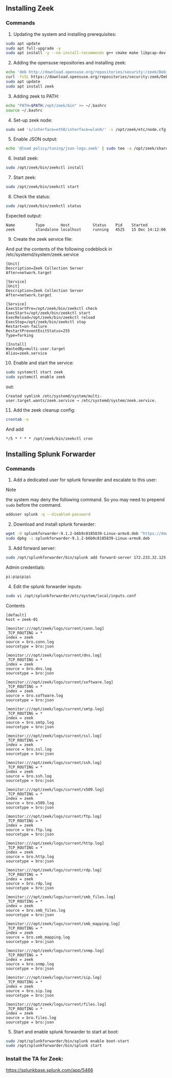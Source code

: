 ## Installing Zeek

### Commands

1. Updating the system and installing prerequisites:

```bash
sudo apt update
sudo apt full-upgrade -y
sudo apt install -y --no-install-recommends g++ cmake make libpcap-dev
```

2. Adding the opensuse repositories and installing zeek:

```bash
echo 'deb http://download.opensuse.org/repositories/security:/zeek/Debian_12/ /' | sudo tee /etc/apt/sources.list.d/security:zeek.list
curl -fsSL https://download.opensuse.org/repositories/security:zeek/Debian_12/Release.key | gpg --dearmor | sudo tee /etc/apt/trusted.gpg.d/security_zeek.gpg > /dev/null
sudo apt update
sudo apt install zeek
```

3. Adding zeek to PATH:

```bash
echo "PATH=$PATH:/opt/zeek/bin" >> ~/.bashrc
source ~/.bashrc
```

4. Set-up zeek node:

```bash
sudo sed 's/interface=eth0/interface=wlan0/' -i /opt/zeek/etc/node.cfg
```

5. Enable JSON output:

```bash
echo '@load policy/tuning/json-logs.zeek' | sudo tee -a /opt/zeek/share/zeek/site/local.zeek
```

6. Install zeek:

```bash
sudo /opt/zeek/bin/zeekctl install
```

7. Start zeek:

```bash
sudo /opt/zeek/bin/zeekctl start
```

8. Check the status:

```bash
sudo /opt/zeek/bin/zeekctl status
```
Expected output:
```
Name         Type       Host          Status    Pid    Started
zeek         standalone localhost     running   4525   15 Dec 14:12:06
```

9. Create the zeek service file:

And put the contents of the following codeblock in /etc/systemd/system/zeek.service

```service
[Unit]
Description=Zeek Collection Server
After=network.target

[Service]
[Unit]
Description=Zeek Collection Server
After=network.target

[Service]
ExecStartPre=/opt/zeek/bin/zeekctl check
ExecStart=/opt/zeek/bin/zeekctl start
ExecReload=/opt/zeek/bin/zeekctl reload
ExecStop=/opt/zeek/bin/zeekctl stop
Restart=on-failure
RestartPreventExitStatus=255
Type=forking

[Install]
WantedBy=multi-user.target
Alias=zeek.service
```

10. Enable and start the service:

```bash
sudo systemctl start zeek
sudo systemctl enable zeek
```
out:
```
Created symlink /etc/systemd/system/multi-user.target.wants/zeek.service → /etc/systemd/system/zeek.service.
```
11. Add the zeek cleanup config:

```bash
crontab -e
```

And add
```
*/5 * * * * /opt/zeek/bin/zeekctl cron
```

## Installing Splunk Forwarder

### Commands

1. Add a dedicated user for splunk forwarder and escalate to this user:

> [!note]
> the system may deny the following command. So you may need to prepend `sudo` before the command.
> 

```bash
adduser splunk -q --disabled-password
```

2. Download and install splunk forwarder:

```bash
wget -O splunkforwarder-9.1.2-b6b9c8185839-Linux-armv8.deb "https://download.splunk.com/products/universalforwarder/releases/9.1.2/linux/splunkforwarder-9.1.2-b6b9c8185839-Linux-armv8.deb"
sudo dpkg -i splunkforwarder-9.1.2-b6b9c8185839-Linux-armv8.deb
```

3. Add forward server:

```bash
sudo /opt/splunkforwarder/bin/splunk add forward-server 172.233.32.125:9997
```

Admin credentials:

```bash
pi:pipipipi
```

4. Edit the splunk forwarder inputs:

```bash
sudo vi /opt/splunkforwarder/etc/system/local/inputs.conf
```
Contents
```
[default]
host = zeek-01

[monitor:///opt/zeek/logs/current/conn.log]
_TCP_ROUTING = *
index = zeek
source = bro.conn.log
sourcetype = bro:json

[monitor:///opt/zeek/logs/current/dns.log]
_TCP_ROUTING = *
index = zeek
source = bro.dns.log
sourcetype = bro:json

[monitor:///opt/zeek/logs/current/software.log]
_TCP_ROUTING = *
index = zeek
source = bro.software.log
sourcetype = bro:json

[monitor:///opt/zeek/logs/current/smtp.log]
_TCP_ROUTING = *
index = zeek
source = bro.smtp.log
sourcetype = bro:json

[monitor:///opt/zeek/logs/current/ssl.log]
_TCP_ROUTING = *
index = zeek
source = bro.ssl.log
sourcetype = bro:json

[monitor:///opt/zeek/logs/current/ssh.log]
_TCP_ROUTING = *
index = zeek
source = bro.ssh.log
sourcetype = bro:json

[monitor:///opt/zeek/logs/current/x509.log]
_TCP_ROUTING = *
index = zeek
source = bro.x509.log
sourcetype = bro:json

[monitor:///opt/zeek/logs/current/ftp.log]
_TCP_ROUTING = *
index = zeek
source = bro.ftp.log
sourcetype = bro:json

[monitor:///opt/zeek/logs/current/http.log]
_TCP_ROUTING = *
index = zeek
source = bro.http.log
sourcetype = bro:json

[monitor:///opt/zeek/logs/current/rdp.log]
_TCP_ROUTING = *
index = zeek
source = bro.rdp.log
sourcetype = bro:json

[monitor:///opt/zeek/logs/current/smb_files.log]
_TCP_ROUTING = *
index = zeek
source = bro.smb_files.log
sourcetype = bro:json

[monitor:///opt/zeek/logs/current/smb_mapping.log]
_TCP_ROUTING = *
index = zeek
source = bro.smb_mapping.log
sourcetype = bro:json

[monitor:///opt/zeek/logs/current/snmp.log]
_TCP_ROUTING = *
index = zeek
source = bro.snmp.log
sourcetype = bro:json

[monitor:///opt/zeek/logs/current/sip.log]
_TCP_ROUTING = *
index = zeek
source = bro.sip.log
sourcetype = bro:json

[monitor:///opt/zeek/logs/current/files.log]
_TCP_ROUTING = *
index = zeek
source = bro.files.log
sourcetype = bro:json
```

5. Start and enable splunk forwarder to start at boot:

```bash
sudo /opt/splunkforwarder/bin/splunk enable boot-start
sudo /opt/splunkforwarder/bin/splunk start
```

### Install the TA for Zeek:
https://splunkbase.splunk.com/app/5466
